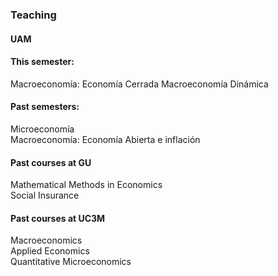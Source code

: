 ### Teaching
#### UAM

#### This semester: 
Macroeconomía: Economía Cerrada
Macroeconomía Dinámica

#### Past semesters:
Microeconomía  
Macroeconomía: Economía Abierta e inflación  

#### Past courses at GU  
Mathematical Methods in Economics  
Social Insurance  

#### Past courses at UC3M  
Macroeconomics  
Applied Economics  
Quantitative Microeconomics
